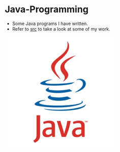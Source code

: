 # Java-Programming

  - Some Java programs I have written.
  - Refer to [src](https://github.com/navdeep-G/java-programming/tree/master/src) to take a look at some of my work.
  
![Java](java.jpg)

